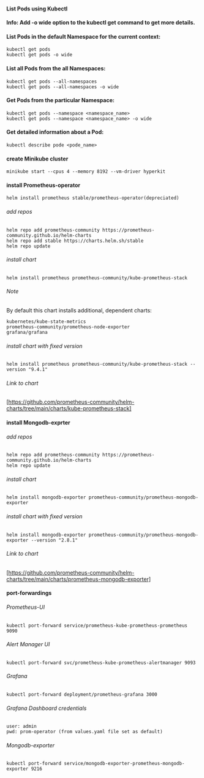 #### List Pods using Kubectl
#### Info: Add -o wide option to the kubectl get command to get more details.

#### List Pods in the default Namespace for the current context:

    kubectl get pods
    kubectl get pods -o wide

#### List all Pods from the all Namespaces:

    kubectl get pods --all-namespaces 
    kubectl get pods --all-namespaces -o wide
#### Get Pods from the particular Namespace:

    kubectl get pods --namespace <namespace_name>
    kubectl get pods --namespace <namespace_name> -o wide
#### Get detailed information about a Pod:

    kubectl describe pode <pode_name>


#### create Minikube cluster
    minikube start --cpus 4 --memory 8192 --vm-driver hyperkit

#### install Prometheus-operator
    helm install prometheus stable/prometheus-operator(depreciated)

###### add repos  
    helm repo add prometheus-community https://prometheus-community.github.io/helm-charts
    helm repo add stable https://charts.helm.sh/stable
    helm repo update

###### install chart
    helm install prometheus prometheus-community/kube-prometheus-stack

   
###### Note
   By default this chart installs additional, dependent charts:

    kubernetes/kube-state-metrics
    prometheus-community/prometheus-node-exporter
    grafana/grafana 

###### install chart with fixed version    
    helm install prometheus prometheus-community/kube-prometheus-stack --version "9.4.1"

###### Link to chart
[https://github.com/prometheus-community/helm-charts/tree/main/charts/kube-prometheus-stack]


#### install Mongodb-exprter
###### add repos
    helm repo add prometheus-community https://prometheus-community.github.io/helm-charts
    helm repo update

###### install chart
    helm install mongodb-exporter prometheus-community/prometheus-mongodb-exporter

###### install chart with fixed version    
    helm install mongodb-exporter prometheus-community/prometheus-mongodb-exporter --version "2.8.1"

###### Link to chart
[https://github.com/prometheus-community/helm-charts/tree/main/charts/prometheus-mongodb-exporter]


#### port-forwardings
###### Prometheus-UI
    kubectl port-forward service/prometheus-kube-prometheus-prometheus 9090

###### Alert Manager UI
    kubectl port-forward svc/prometheus-kube-prometheus-alertmanager 9093

###### Grafana
    kubectl port-forward deployment/prometheus-grafana 3000

###### Grafana Dashboard credentials
    user: admin
    pwd: prom-operator (from values.yaml file set as default)

###### Mongodb-exporter 
    kubectl port-forward service/mongodb-exporter-prometheus-mongodb-exporter 9216  

